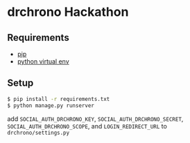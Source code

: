 # drchrono Hackathon

## Requirements
- [pip](https://pip.pypa.io/en/stable/)
- [python virtual env](https://packaging.python.org/installing/#creating-and-using-virtual-environments)

## Setup
``` bash
$ pip install -r requirements.txt
$ python manage.py runserver
```
add `SOCIAL_AUTH_DRCHRONO_KEY`,
`SOCIAL_AUTH_DRCHRONO_SECRET`,
`SOCIAL_AUTH_DRCHRONO_SCOPE`, and
`LOGIN_REDIRECT_URL` to
`drchrono/settings.py`
